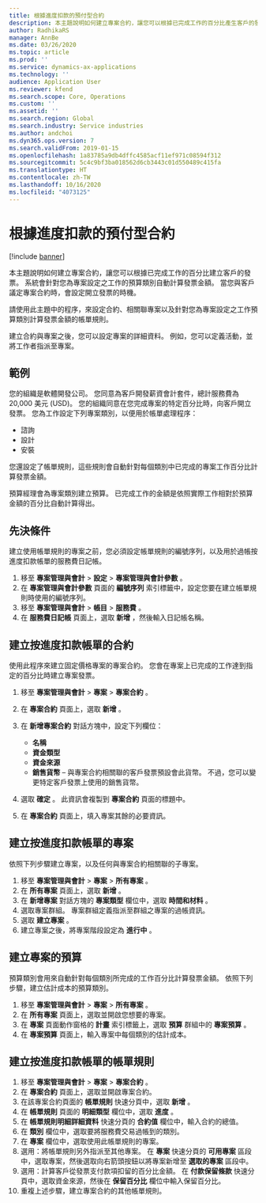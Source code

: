 ```yaml
---
title: 根據進度扣款的預付型合約
description: 本主題說明如何建立專案合約，讓您可以根據已完成工作的百分比產生客戶的發票。
author: RadhikaRS
manager: AnnBe
ms.date: 03/26/2020
ms.topic: article
ms.prod: ''
ms.service: dynamics-ax-applications
ms.technology: ''
audience: Application User
ms.reviewer: kfend
ms.search.scope: Core, Operations
ms.custom: ''
ms.assetid: ''
ms.search.region: Global
ms.search.industry: Service industries
ms.author: andchoi
ms.dyn365.ops.version: 7
ms.search.validFrom: 2019-01-15
ms.openlocfilehash: 1a83785a9db4dffc4585acf11ef971c08594f312
ms.sourcegitcommit: 5c4c9bf3ba018562d6cb3443c01d550489c415fa
ms.translationtype: HT
ms.contentlocale: zh-TW
ms.lasthandoff: 10/16/2020
ms.locfileid: "4073125"
---
```

# <a name="create-advanced-contracts-for-billing-based-on-progress"></a>根據進度扣款的預付型合約
[!include [banner](../includes/banner.md)]

本主題說明如何建立專案合約，讓您可以根據已完成工作的百分比建立客戶的發票。 系統會針對您為專案設定之工作的預算類別自動計算發票金額。 當您與客戶議定專案合約時，會設定開立發票的時機。

請使用此主題中的程序，來設定合約、相關聯專案以及針對您為專案設定之工作預算類別計算發票金額的帳單規則。

建立合約與專案之後，您可以設定專案的詳細資料。 例如，您可以定義活動，並將工作者指派至專案。

## <a name="example"></a>範例

您的組織是軟體開發公司。 您同意為客戶開發薪資會計套件，總計服務費為 20,000 美元 (USD)。 您的組織同意在您完成專案的特定百分比時，向客戶開立發票。 您為工作設定下列專案類別，以便用於帳單處理程序：

- 諮詢
- 設計
- 安裝

您還設定了帳單規則，這些規則會自動針對每個類別中已完成的專案工作百分比計算發票金額。

預算經理會為專案類別建立預算。 已完成工作的金額是依照實際工作相對於預算金額的百分比自動計算得出。

## <a name="prerequisites"></a>先決條件

建立使用帳單規則的專案之前，您必須設定帳單規則的編號序列，以及用於過帳按進度扣款帳單的服務費日記帳。

1. 移至 **專案管理與會計** \> **設定** \> **專案管理與會計參數** 。
2. 在 **專案管理與會計參數** 頁面的 **編號序列** 索引標籤中，設定您要在建立帳單規則時使用的編號序列。
3. 移至 **專案管理與會計** \> **帳目** \> **服務費** 。
4. 在 **服務費日記帳** 頁面上，選取 **新增** ，然後輸入日記帳名稱。

## <a name="create-a-contract-for-progress-billings"></a>建立按進度扣款帳單的合約

使用此程序來建立固定價格專案的專案合約。 您會在專案上已完成的工作達到指定的百分比時建立專案發票。

1. 移至 **專案管理與會計** \> **專案** \> **專案合約** 。
2. 在 **專案合約** 頁面上，選取 **新增** 。
3. 在 **新增專案合約** 對話方塊中，設定下列欄位：

    - **名稱**
    - **資金類型**
    - **資金來源**
    - **銷售貨幣** – 與專案合約相關聯的客戶發票預設會此貨幣。 不過，您可以變更特定客戶發票上使用的銷售貨幣。

4. 選取 **確定** 。 此資訊會複製到 **專案合約** 頁面的標題中。
5. 在 **專案合約** 頁面上，填入專案其餘的必要資訊。

## <a name="create-a-project-for-progress-billings"></a>建立按進度扣款帳單的專案

依照下列步驟建立專案，以及任何與專案合約相關聯的子專案。

1. 移至 **專案管理與會計** \> **專案** \> **所有專案** 。
2. 在 **所有專案** 頁面上，選取 **新增** 。
3. 在 **新增專案** 對話方塊的 **專案類型** 欄位中，選取 **時間和材料** 。
4. 選取專案群組。 專案群組定義指派至群組之專案的過帳資訊。
5. 選取 **建立專案** 。
6. 建立專案之後，將專案階段設定為 **進行中** 。

## <a name="create-a-budget-for-a-project"></a>建立專案的預算

預算類別會用來自動針對每個類別所完成的工作百分比計算發票金額。 依照下列步驟，建立估計成本的預算類別。

1. 移至 **專案管理與會計** \> **專案** \> **所有專案** 。
2. 在 **所有專案** 頁面上，選取並開啟您想要的專案。
3. 在 **專案** 頁面動作窗格的 **計畫** 索引標籤上，選取 **預算** 群組中的 **專案預算** 。
4. 在 **專案預算** 頁面上，輸入專案中每個類別的估計成本。

## <a name="create-billing-rules-for-progress-billings"></a>建立按進度扣款帳單的帳單規則

1. 移至 **專案管理與會計** \> **專案** \> **專案合約** 。
2. 在 **專案合約** 頁面上，選取並開啟專案合約。
3. 在該專案合約頁面的 **帳單規則** 快速分頁中，選取 **新增** 。
4. 在 **帳單規則** 頁面的 **明細類型** 欄位中，選取 **進度** 。
5. 在 **帳單規則明細詳細資料** 快速分頁的 **合約值** 欄位中，輸入合約的總值。
6. 在 **類別** 欄位中，選取要將服務費交易過帳到的類別。
7. 在 **專案** 欄位中，選取使用此帳單規則的專案。
8. 選用：將帳單規則另外指派至其他專案。 在 **專案** 快速分頁的 **可用專案** 區段中，選取專案，然後選取向右箭頭按鈕以將專案新增至 **選取的專案** 區段中。
9. 選用：計算客戶從發票支付款項扣留的百分比金額。 在 **付款保留條款** 快速分頁中，選取資金來源，然後在 **保留百分比** 欄位中輸入保留百分比。
10. 重複上述步驟，建立專案合約的其他帳單規則。
